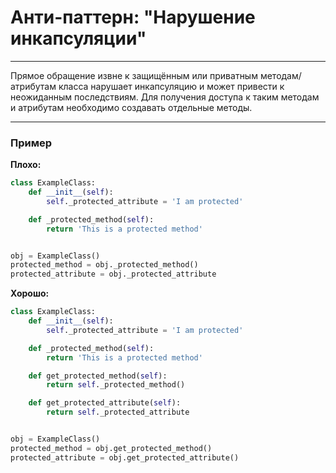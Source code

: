 # Анти-паттерн: "Нарушение инкапсуляции"

***

Прямое обращение извне к защищённым или приватным методам/атрибутам класса нарушает инкапсуляцию и может привести к неожиданным последствиям. Для получения доступа к таким методам и атрибутам необходимо создавать отдельные методы.

***

### Пример 

**Плохо:**
```python
class ExampleClass:
    def __init__(self):
        self._protected_attribute = 'I am protected'

    def _protected_method(self):
        return 'This is a protected method'


obj = ExampleClass()
protected_method = obj._protected_method()
protected_attribute = obj._protected_attribute
```
**Хорошо:**
```python
class ExampleClass:
    def __init__(self):
        self._protected_attribute = 'I am protected'

    def _protected_method(self):
        return 'This is a protected method'

    def get_protected_method(self):
        return self._protected_method()

    def get_protected_attribute(self):
        return self._protected_attribute


obj = ExampleClass()
protected_method = obj.get_protected_method()
protected_attribute = obj.get_protected_attribute()
```

